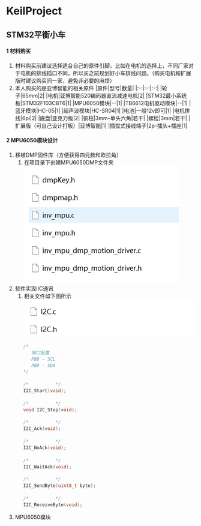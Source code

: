 # KeilProject
## STM32平衡小车
#### 1 材料购买
1. 材料购买前建议选择适合自己的原件引脚，比如在电机的选择上，不同厂家对于电机的排线插口不同，所以买之前规划好小车排线问题。（购买电机和扩展版时建议购买同一家，避免非必要的麻烦）
2. 本人购买的是亚博智能的相关原件
    |原件|型号|数量|
    |:-:|:-:|:-:|
    |轮子|65mm|2|
    |电机|亚博智能520编码器直流减速电机|2|
    |STM32最小系统板|STM32F103C8T6|1|
    |MPU6050模块|--|1|
    |TB6612电机驱动模块|--|1|
    |蓝牙模块|HC-05|1|
    |超声波模块|HC-SR04|1|
    |电池|一般12v即可|1|
    |电机排线|6pi|2|
    |底盘|亚克力版|2|
    |铜柱|3mm-单头六角|若干|
    |螺栓|3mm|若干|
    |扩展版（可自己设计打板）|亚博智能|1|
    |插拔式接线端子|2p-插头+插座|1|
#### 2 MPU6050模块设计
1. 移植DMP固件库（方便获得四元数和欧拉角）
   1. 在项目录下创建MPU6050DMP文件夹
   ![dmp](https://github.com/lidongjie1/KeilProject/blob/dev-1/dmp.png)
2. 软件实现IIC通讯
   1. 相关文件如下图所示
   ![I2C](https://github.com/lidongjie1/KeilProject/blob/dev-1/I2C.png)
   ```C
      /*
         端口配置
         PB8 - SCL
         PB9 - SDA
      */

      /*          */
      I2C_Start(void);

      /*          */
      void I2C_Stop(void);

      /*          */
      I2C_Ack(void);

      /*          */
      I2C_NoAck(void);

      /*          */
      I2C_WaitAck(void);

      /*          */
      I2C_SendByte(uint8_t byte);
      
      /*          */
      I2C_ReceiveByte(void);

   ```
3. MPU6050模块